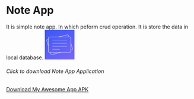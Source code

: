 <h1>Note App</h1>
It is simple note app. In which peform crud operation. It is store the data in local database.
<img src="app/src/main/ic_launcher-playstore.png" alt = "App Icon" width="80" height="80"/>
<h6>Click to download Note App Application</h6>

<a href="https://raw.githubusercontent.com/github.com/mauryanitish/Notes-App/commits/Version/app-debug.apk" download>
    Download My Awesome App APK
</a>        
